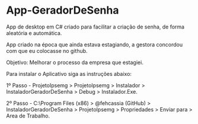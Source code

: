 # App-GeradorDeSenha
App de desktop em C# criado para facilitar a criação de senha, de forma aleatória e automática.

App criado na época que ainda estava estagiando, a gestora concordou com que eu colocasse no github.

Objetivo: Melhorar o processo da empresa que estagiei.

Para instalar o Aplicativo siga as instruções abaixo:

1º Passo - ProjetoIpsemg > ProjetoIpsemg > Instalador > InstaladorGeradorDeSenha > Debug > Instalador.Exe.

2º Passo - C:\Program Files (x86) > @fehcassia (GitHub) > InstaladorGeradorDeSenha > ProjetoIpsemg > Propriedades > Enviar para > Area de Trabalho.


